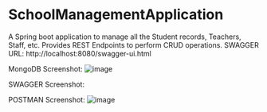 # SchoolManagementApplication
A Spring boot application to manage all the Student records, Teachers, Staff, etc. Provides REST Endpoints to perform CRUD operations.
SWAGGER URL: http://localhost:8080/swagger-ui.html


MongoDB Screenshot:
![image](https://user-images.githubusercontent.com/8191824/120100372-24000600-c15e-11eb-9254-b410d005ab73.png)

SWAGGER Screenshot:
 


POSTMAN Screenshot:
![image](https://user-images.githubusercontent.com/8191824/120100388-2febc800-c15e-11eb-9d85-912148ef6d88.png)


